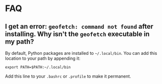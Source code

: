 # FAQ


## I get an error: `geofetch: command not found` after installing. Why isn't the `geofetch` executable in my path?


By default, Python packages are installed to `~/.local/bin`. You can add this location to your path by appending it:

```
export PATH=$PATH:~/.local/bin
```

Add this line to your `.bashrc` or `.profile` to make it permanent.
